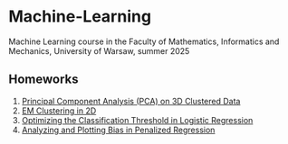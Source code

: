 # Machine-Learning
Machine Learning course in the Faculty of Mathematics, Informatics and Mechanics, University of Warsaw, summer 2025

## Homeworks

1. [Principal Component Analysis (PCA) on 3D Clustered Data](https://github.com/dg7s/Machine-Learning/blob/main/hw/Principal_Component_Analysis_(PCA)_on_3D_Clustered_Data.ipynb)
2. [EM Clustering in 2D](https://github.com/dg7s/Machine-Learning/blob/main/hw/EM_Clustering_in_2D.ipynb)
3. [Optimizing the Classification Threshold in Logistic Regression](https://github.com/dg7s/Machine-Learning/blob/main/hw/Optimizing_the_Classification_Threshold_in_Logistic_Regression.ipynb)
4. [Analyzing and Plotting Bias in Penalized Regression](https://github.com/dg7s/Machine-Learning/blob/main/hw/Analyzing_and_Plotting_Bias_in_Penalized_Regression.ipynb)
